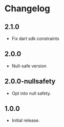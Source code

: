 # Changelog

## 2.1.0

- Fix dart sdk constraints

## 2.0.0

- Null-safe version

## 2.0.0-nullsafety

- Opt into null safety.

## 1.0.0

- Initial release.
